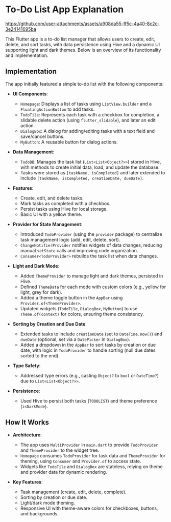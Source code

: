 # To-Do List App Explanation


https://github.com/user-attachments/assets/a908da55-ff5c-4a40-8c2c-3e24141695ba


This Flutter app is a to-do list manager that allows users to create, edit, delete, and sort tasks, with data persistence using Hive and a dynamic UI supporting light and dark themes. Below is an overview of its functionality and implementation.

## Implementation
The app initially featured a simple to-do list with the following components:
- **UI Components**:
    - `Homepage`: Displays a list of tasks using `ListView.builder` and a `FloatingActionButton` to add tasks.
    - `TodoTile`: Represents each task with a checkbox for completion, a slidable delete action (using `flutter_slidable`), and later an edit action.
    - `DialogBox`: A dialog for adding/editing tasks with a text field and save/cancel buttons.
    - `MyButton`: A reusable button for dialog actions.
- **Data Management**:
    - `TodoDB`: Manages the task list (`List<List<Object?>>`) stored in Hive, with methods to create initial data, load, and update the database.
    - Tasks were stored as `[taskName, isCompleted]` and later extended to include `[taskName, isCompleted, creationDate, dueDate]`.
- **Features**:
    - Create, edit, and delete tasks.
    - Mark tasks as completed with a checkbox.
    - Persist tasks using Hive for local storage.
    - Basic UI with a yellow theme.

- **Provider for State Management**:
    - Introduced `TodoProvider` (using the `provider` package) to centralize task management logic (add, edit, delete, sort).
    - `ChangeNotifierProvider` notifies widgets of data changes, reducing manual `setState` calls and improving code organization.
    - `Consumer<TodoProvider>` rebuilds the task list when data changes.
- **Light and Dark Mode**:
    - Added `ThemeProvider` to manage light and dark themes, persisted in Hive.
    - Defined `ThemeData` for each mode with custom colors (e.g., yellow for light, grey for dark).
    - Added a theme toggle button in the `AppBar` using `Provider.of<ThemeProvider>`.
    - Updated widgets (`TodoTile`, `DialogBox`, `MyButton`) to use `Theme.of(context)` for colors, ensuring theme consistency.
- **Sorting by Creation and Due Date**:
    - Extended tasks to include `creationDate` (set to `DateTime.now()`) and `dueDate` (optional, set via a `DatePicker` in `DialogBox`).
    - Added a dropdown in the `AppBar` to sort tasks by creation or due date, with logic in `TodoProvider` to handle sorting (null due dates sorted to the end).
- **Type Safety**:
    - Addressed type errors (e.g., casting `Object?` to `bool` or `DateTime?`) due to `List<List<Object?>>`.
   
- **Persistence**:
    - Used Hive to persist both tasks (`TODOLIST`) and theme preference (`isDarkMode`).

## How It Works
- **Architecture**:
    - The app uses `MultiProvider` in `main.dart` to provide `TodoProvider` and `ThemeProvider` to the widget tree.
    - `Homepage` consumes `TodoProvider` for task data and `ThemeProvider` for theming, using `Consumer` and `Provider.of` to access state.
    - Widgets like `TodoTile` and `DialogBox` are stateless, relying on theme and provider data for dynamic rendering.

- **Key Features**:
    - Task management (create, edit, delete, complete).
    - Sorting by creation or due date.
    - Light/dark mode theming.
    - Responsive UI with theme-aware colors for checkboxes, buttons, and backgrounds.
